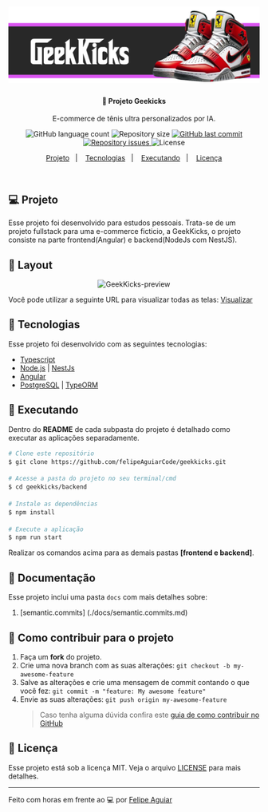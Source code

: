 <h1 align="center">
    <img alt="Geekicks" title="#top" src=".docs/assets/header.png"  />
</h1>

<h4 align="center">
  🚀 Projeto Geekicks
</h4>
  <p align="center">E-commerce de tênis ultra personalizados por IA.</p>

<p align="center">
  <img alt="GitHub language count" src="https://img.shields.io/github/languages/count/felipeAguiarCode/geekkicks-app">

  <img alt="Repository size" src="https://img.shields.io/github/repo-size/felipeAguiarCode/geekkicks-app">
  
  <a href="https://github.com/felipeAguiarCode/geekkicks-app/commits/main">
    <img alt="GitHub last commit" src="https://img.shields.io/github/last-commit/felipeAguiarCode/geekkicks-app">
  </a>

  <a href="https://github.com/felipeAguiarCode/geekkicks-app/issues">
    <img alt="Repository issues" src="https://img.shields.io/github/issues/felipeAguiarCode/geekkicks-app">
  </a>

  <img alt="License" src="https://img.shields.io/badge/license-MIT-brightgreen">
</p>

<p align="center">
  <a href="#-projeto">Projeto</a>&nbsp;&nbsp;&nbsp;|&nbsp;&nbsp;&nbsp;
  <a href="#rocket-tecnologias">Tecnologias</a>&nbsp;&nbsp;&nbsp;|&nbsp;&nbsp;&nbsp;
  <a href="#rocket-executando">Executando</a>&nbsp;&nbsp;&nbsp;|&nbsp;&nbsp;&nbsp;
  <a href="#memo-licença">Licença</a>
</p>
<br>

## 💻 Projeto

Esse projeto foi desenvolvido para estudos pessoais. Trata-se de um projeto fullstack para uma e-commerce ficticio, a GeekKicks, o projeto consiste na parte frontend(Angular) e backend(NodeJs com NestJS).

## 🎨 Layout

<p align="center">
    <img alt="GeekKicks-preview" title="#GeekKicks" src=".github/capa.png" width="720px" />
</p>

Você pode utilizar a seguinte URL para visualizar todas as telas: [Visualizar](https://www.figma.com/0)

## :rocket: Tecnologias

Esse projeto foi desenvolvido com as seguintes tecnologias:

- [Typescript](https://www.typescriptlang.org/)
- [Node.js](https://nodejs.org/en/) | [NestJs](https://nestjs.com)
- [Angular](https://angular.dev/)
- [PostgreSQL](https://www.postgresql.org/) | [TypeORM](https://typeorm.io/)

## :notebook: Executando

Dentro do **README** de cada subpasta do projeto é detalhado como executar as aplicações separadamente.

```bash
# Clone este repositório
$ git clone https://github.com/felipeAguiarCode/geekkicks.git

# Acesse a pasta do projeto no seu terminal/cmd
$ cd geekkicks/backend

# Instale as dependências
$ npm install

# Execute a aplicação
$ npm run start
```

Realizar os comandos acima para as demais pastas **[frontend e backend]**.

## :bookmark_tabs: Documentação

Esse projeto inclui uma pasta `docs` com mais detalhes sobre:

1. [semantic.commits] (./docs/semantic.commits.md)

## :construction: Como contribuir para o projeto

1. Faça um **fork** do projeto.
2. Crie uma nova branch com as suas alterações: `git checkout -b my-awesome-feature`
3. Salve as alterações e crie uma mensagem de commit contando o que você fez: `git commit -m "feature: My awesome feature"`
4. Envie as suas alterações: `git push origin my-awesome-feature`
   > Caso tenha alguma dúvida confira este [guia de como contribuir no GitHub](https://github.com/firstcontributions/first-contributions)

## :memo: Licença

Esse projeto está sob a licença MIT. Veja o arquivo [LICENSE](LICENSE.md) para mais detalhes.

---

Feito com horas em frente ao :computer: por [Felipe Aguiar](https://www.linkedin.com/in/)
